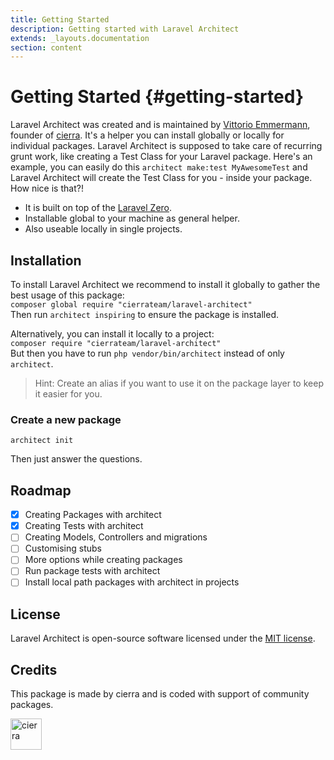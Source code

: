 ```yaml
---
title: Getting Started
description: Getting started with Laravel Architect
extends: _layouts.documentation
section: content
---
```


# Getting Started {#getting-started}

Laravel Architect was created and is maintained by [Vittorio Emmermann](https://github.com/vittorioe), founder of [cierra](https://cierra.de/). It's a helper you can install globally or locally for individual packages. Laravel Architect is supposed to take care of recurring grunt work, like creating a Test Class for your Laravel package. Here's an example, you can easily do this `architect make:test MyAwesomeTest` and Laravel Architect will create the Test Class for you - inside your package. How nice is that?!

- It is built on top of the [Laravel Zero](https://laravel-zero.com/).
- Installable global to your machine as general helper.
- Also useable locally in single projects.


## Installation

To install Laravel Architect we recommend to install it globally to gather the best usage of this package:<br />
`composer global require "cierrateam/laravel-architect"`<br/>
Then run `architect inspiring` to ensure the package is installed.

Alternatively, you can install it locally to a project:<br/>
`composer require "cierrateam/laravel-architect"`<br/>
But then you have to run `php vendor/bin/architect` instead of only `architect`. 
> Hint: Create an alias if you want to use it on the package layer to keep it easier for you.

### Create a new package
``` 
architect init
``` 
Then just answer the questions.


## Roadmap
- [x] Creating Packages with architect
- [x] Creating Tests with architect
- [ ] Creating Models, Controllers and migrations
- [ ] Customising stubs
- [ ] More options while creating packages
- [ ] Run package tests with architect
- [ ] Install local path packages with architect in projects

## License

Laravel Architect is open-source software licensed under the [MIT license](https://github.com/cierrateam/laravel-architect/blob/master/LICENSE.md).

## Credits
This package is made by cierra and is coded with support of community packages.

<a href="https://cierra.de">
    <img title="cierra" height="50" src="https://assets.website-files.com/5d481a8da904cda6ec05cf74/5d481a8da904cdba4d05cfad_cierra-logo.png" />
</a>

